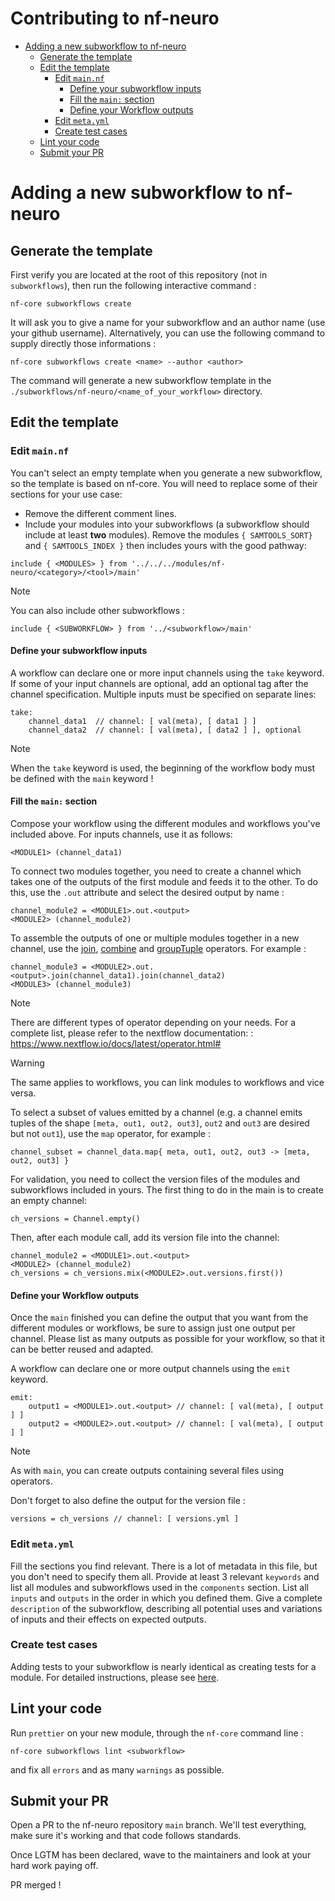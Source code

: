 # Contributing to nf-neuro <!-- omit in toc -->

- [Adding a new subworkflow to nf-neuro](#adding-a-new-subworkflow-to-nf-neuro)
  - [Generate the template](#generate-the-template)
  - [Edit the template](#edit-the-template)
    - [Edit `main.nf`](#edit-mainnf)
      - [Define your subworkflow inputs](#define-your-subworkflow-inputs)
      - [Fill the `main:` section](#fill-the-main-section)
      - [Define your Workflow outputs](#define-your-workflow-outputs)
    - [Edit `meta.yml`](#edit-metayml)
    - [Create test cases](#create-test-cases)
  - [Lint your code](#lint-your-code)
  - [Submit your PR](#submit-your-pr)

# Adding a new subworkflow to nf-neuro

## Generate the template

First verify you are located at the root of this repository (not in `subworkflows`), then run the following interactive command :

```
nf-core subworkflows create
```

It will ask you to give a name for your subworkflow and an author name (use your github username).
Alternatively, you can use the following command to supply directly those informations :

```
nf-core subworkflows create <name> --author <author>
```

The command will generate a new subworkflow template in the `./subworkflows/nf-neuro/<name_of_your_workflow>` directory.

## Edit the template

### Edit `main.nf`

You can't select an empty template when you generate a new subworkflow, so the template is based on nf-core. You will need to replace some of their sections for your use case:

- Remove the different comment lines.
- Include your modules into your subworkflows (a subworkflow should include at least **two** modules). Remove the modules `{ SAMTOOLS_SORT}` and `{ SAMTOOLS_INDEX }` then includes yours with the good pathway:

```
include { <MODULES>	} from '../../../modules/nf-neuro/<category>/<tool>/main'
```

> [!NOTE]
> You can also include other subworkflows :
>
> ```
> include { <SUBWORKFLOW> } from '../<subworkflow>/main'
> ```

#### Define your subworkflow inputs

A workflow can declare one or more input channels using the `take` keyword. If some of your input channels are optional, add an optional tag after the channel specification.
Multiple inputs must be specified on separate lines:

```
take:
    channel_data1  // channel: [ val(meta), [ data1 ] ]
    channel_data2  // channel: [ val(meta), [ data2 ] ], optional
```

> [!NOTE]
> When the `take` keyword is used, the beginning of the workflow body must be defined with the `main` keyword !

#### Fill the `main:` section

Compose your workflow using the different modules and workflows you've included above.
For inputs channels, use it as follows:

```
<MODULE1> (channel_data1)
```

To connect two modules together, you need to create a channel which takes one of the outputs of the first module and feeds it to the other. To do this, use the `.out` attribute and select the desired output by name :

```
channel_module2 = <MODULE1>.out.<output>
<MODULE2> (channel_module2)
```

To assemble the outputs of one or multiple modules together in a new channel, use the [join](https://www.nextflow.io/docs/latest/operator.html#join), [combine](https://www.nextflow.io/docs/latest/operator.html#combine) and [groupTuple](https://www.nextflow.io/docs/latest/operator.html#grouptuple) operators. For example :

```
channel_module3 = <MODULE2>.out.<output>.join(channel_data1).join(channel_data2)
<MODULE3> (channel_module3)
```

> [!NOTE]
> There are different types of operator depending on your needs. For a complete list, please refer to the nextflow documentation: : https://www.nextflow.io/docs/latest/operator.html#

> [!WARNING]
> The same applies to workflows, you can link modules to workflows and vice versa.

To select a subset of values emitted by a channel (e.g. a channel emits tuples of the shape `[meta, out1, out2, out3]`, `out2` and `out3` are desired but not `out1`), use the `map` operator, for example :

```
channel_subset = channel_data.map{ meta, out1, out2, out3 -> [meta, out2, out3] }
```

For validation, you need to collect the version files of the modules and subworkflows included in yours. The first thing to do in the main is to create an empty channel:

```
ch_versions = Channel.empty()
```

Then, after each module call, add its version file into the channel:

```
channel_module2 = <MODULE1>.out.<output>
<MODULE2> (channel_module2)
ch_versions = ch_versions.mix(<MODULE2>.out.versions.first())
```

#### Define your Workflow outputs

Once the `main` finished you can define the output that you want from the different modules or workflows, be sure to assign just one output per channel. Please list as many outputs as possible for your workflow, so that it can be better reused and adapted.

A workflow can declare one or more output channels using the `emit` keyword.

```
emit:
    output1 = <MODULE1>.out.<output> // channel: [ val(meta), [ output ] ]
    output2 = <MODULE2>.out.<output> // channel: [ val(meta), [ output ] ]
```

> [!NOTE]
> As with `main`, you can create outputs containing several files using operators.

Don't forget to also define the output for the version file :

```
versions = ch_versions // channel: [ versions.yml ]
```

### Edit `meta.yml`

Fill the sections you find relevant. There is a lot of metadata in this file, but you
don't need to specify them all. Provide at least 3 relevant `keywords` and list all modules and subworkflows used in the `components` section. List all `inputs` and `outputs` in the order in which you defined them. Give a complete `description` of the subworkflow, describing all potential uses and variations of inputs and their effects on expected outputs.

### Create test cases

Adding tests to your subworkflow is nearly identical as creating tests for a module. For detailed instructions, please see [here](./MODULE.md#create-test-cases).

## Lint your code

Run `prettier` on your new module, through the `nf-core` command line :

```
nf-core subworkflows lint <subworkflow>
```

and fix all `errors` and as many `warnings` as possible.

## Submit your PR

Open a PR to the nf-neuro repository `main` branch. We'll test everything, make sure it's
working and that code follows standards.

Once LGTM has been declared, wave to the maintainers and look at your hard work paying off.

PR merged !
